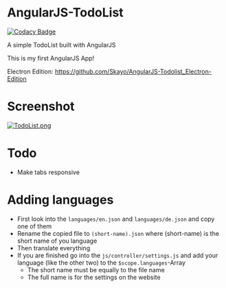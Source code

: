 # AngularJS-TodoList
[![Codacy Badge](https://api.codacy.com/project/badge/Grade/85db5afb8f0d4ae7a0a16bb1a17759aa)](https://www.codacy.com?utm_source=github.com&amp;utm_medium=referral&amp;utm_content=Skayo/AngularJS-TodoList&amp;utm_campaign=Badge_Grade)

A simple TodoList built with AngularJS

This is my first AngularJS App!

Electron Edition: https://github.com/Skayo/AngularJS-Todolist_Electron-Edition

# Screenshot
[![TodoList.png](https://s21.postimg.org/flau7kxef/Todo_List.png)]()

# Todo
- Make tabs responsive

# Adding languages
- First look into the ``languages/en.json`` and ``languages/de.json`` and copy one of them
- Rename the copied file to ``(short-name).json`` where (short-name) is the short name of you language
- Then translate everything
- If you are finished go into the ``js/controller/settings.js`` and add your language (like the other two) to the ``$scope.languages``-Array
  - The short name must be equally to the file name
  - The full name is for the settings on the website
